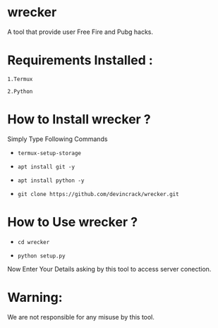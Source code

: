 # wrecker
A tool that provide user Free Fire and Pubg hacks. 

# Requirements Installed :

    1.Termux 

    2.Python

# How to Install wrecker ? 

Simply Type Following Commands 

  * `termux-setup-storage`
    
  *  `apt install git -y`

  *  `apt install python -y`

  * `git clone https://github.com/devincrack/wrecker.git`


# How to Use wrecker ? 

  *  `cd wrecker`

  *  `python setup.py`


 Now Enter Your Details asking by this tool to access server conection. 



# Warning:
We are not responsible for any misuse by this tool.
